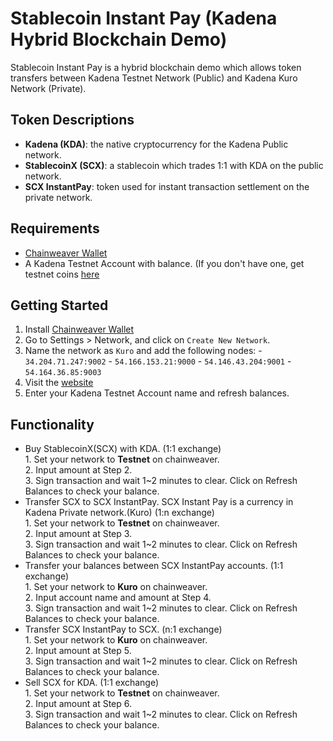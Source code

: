 # Stablecoin Instant Pay (Kadena Hybrid Blockchain Demo)
  Stablecoin Instant Pay is a hybrid blockchain demo which allows token transfers between Kadena Testnet Network (Public) and Kadena Kuro Network (Private).

## Token Descriptions  
  - **Kadena (KDA)**: the native cryptocurrency for the Kadena Public network.
  - **StablecoinX (SCX)**: a stablecoin which trades 1:1 with KDA on the public network.
  - **SCX InstantPay**: token used for instant transaction settlement on the private network.

## Requirements
 - [Chainweaver Wallet](https://www.kadena.io/chainweaver)
 - A Kadena Testnet Account with balance. (If you don't have one, get testnet coins [here](https://faucet.testnet.chainweb.com/)

## Getting Started
  1. Install [Chainweaver Wallet](https://www.kadena.io/chainweaver)
  2. Go to Settings > Network, and click on `Create New Network`.
  3. Name the network as `Kuro` and add the following nodes:
    - `34.204.71.247:9002`
    - `54.166.153.21:9000`
    - `54.146.43.204:9001`
    - `54.164.36.85:9003`
  4. Visit the [website](http://hybrid.chainweb.com/)
  5. Enter your Kadena Testnet Account name and refresh balances.

## Functionality
  - Buy StablecoinX(SCX) with KDA. (1:1 exchange)<br/>
      1\. Set your network to **Testnet** on chainweaver.<br/>
      2\. Input amount at Step 2.<br/>
      3\. Sign transaction and wait 1~2 minutes to clear. Click on Refresh Balances to check your balance.<br/>
  - Transfer SCX to SCX InstantPay. SCX Instant Pay is a currency in Kadena Private network.(Kuro) (1:n exchange)<br/>
      1\. Set your network to **Testnet** on chainweaver.<br/>
      2\. Input amount at Step 3.<br/>
      3\. Sign transaction and wait 1~2 minutes to clear. Click on Refresh Balances to check your balance.<br/>
  - Transfer your balances between SCX InstantPay accounts. (1:1 exchange)<br/>
      1\. Set your network to **Kuro** on chainweaver.<br/>
      2\. Input account name and amount at Step 4.<br/>
      3\. Sign transaction and wait 1~2 minutes to clear. Click on Refresh Balances to check your balance.<br/>
  - Transfer SCX InstantPay to SCX. (n:1 exchange)<br/>
      1\. Set your network to **Kuro** on chainweaver.<br/>
      2\. Input amount at Step 5.<br/>
      3\. Sign transaction and wait 1~2 minutes to clear. Click on Refresh Balances to check your balance.<br/>
  - Sell SCX for KDA. (1:1 exchange)<br/>
      1\. Set your network to **Testnet** on chainweaver.<br/>
      2\. Input amount at Step 6.<br/>
      3\. Sign transaction and wait 1~2 minutes to clear. Click on Refresh Balances to check your balance.<br/>
